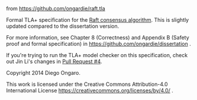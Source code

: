 from https://github.com/ongardie/raft.tla

Formal TLA+ specification for the [Raft consensus algorithm](https://raftconsensus.github.io). This is slightly updated compared to the dissertation version.

For more information, see Chapter 8 (Correctness) and Appendix B (Safety proof and formal specification) in https://github.com/ongardie/dissertation .

If you're trying to run the TLA+ model checker on this specification, check out Jin Li's changes in [Pull Request #4](https://github.com/ongardie/raft.tla/pull/4/).

Copyright 2014 Diego Ongaro.

This work is licensed under the Creative Commons Attribution-4.0 International License https://creativecommons.org/licenses/by/4.0/ .
